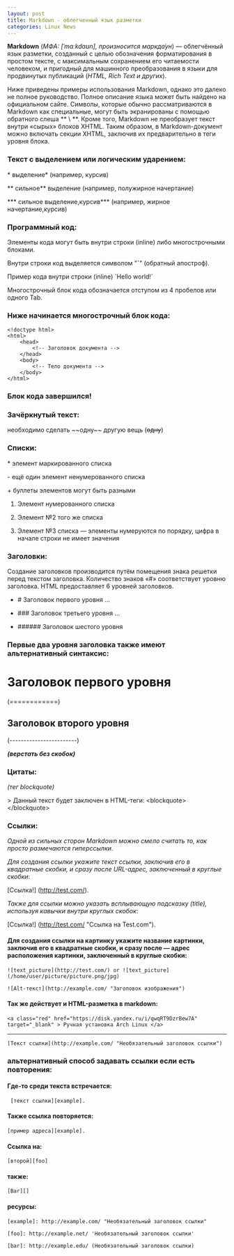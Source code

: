 ```yaml
---
layout: post
title: Markdown - облегченный язык разметки
categories: Linux News
---
```


**Markdown** (*МФА: [ˈmɑːkdaʊn], произносится маркда́ун*) — облегчённый язык разметки, созданный с целью обозначения форматирования в простом тексте, с максимальным сохранением его читаемости человеком, и пригодный для машинного преобразования в языки для продвинутых публикаций (*HTML, Rich Text и других*).

Ниже приведены примеры использования Markdown, однако это далеко не полное руководство. Полное описание языка может быть найдено на официальном сайте. Символы, которые обычно рассматриваются в Markdown как специальные, могут быть экранированы с помощью обратного слеша ** \ **. Кроме того, Markdown не преобразует текст внутри «сырых» блоков XHTML. Таким образом, в Markdown-документ можно включать секции XHTML, заключив их предварительно в теги уровня блока.

### Текст с выделением или логическим ударением:

\* выделение* (например, курсив)

\** сильное** выделение (например, полужирное начертание)

\*** сильное выделение,курсив*** (например, жирное начертание,курсив)



### Программный код:

Элементы кода могут быть внутри строки (inline) либо многострочными блоками.

Внутри строки код выделяется символом "**`**" (обратный апостроф).

Пример кода внутри строки (inline) \`Hello world!`

Многострочный блок кода обозначается отступом из 4 пробелов или одного Tab.

### Ниже начинается многострочный блок кода:

    <!doctype html>
    <html>
        <head>
            <!-- Заголовок документа -->
        </head>
        <body>
            <!-- Тело документа -->
        </body>
    </html>

### Блок кода завершился!

### Зачёркнутый текст:

необходимо сделать \~~одну~~ другую вещь (~~одну~~)

### Списки:

\* элемент маркированного списка

\- ещё один элемент ненумерованного списка

\+ буллеты элементов могут быть разными

1. Элемент нумерованного списка

2. Элемент №2 того же списка

9. Элемент №3 списка — элементы нумеруются по порядку, цифра в начале строки не имеет значения

### Заголовки:

Создание заголовков производится путём помещения знака решетки перед текстом заголовка. Количество знаков «#» соответствует уровню заголовка. HTML предоставляет 6 уровней заголовков.

- \# Заголовок первого уровня
...

- \### Заголовок третьего уровня
...

- \###### Заголовок шестого уровня

### Первые два уровня заголовка также имеют альтернативный синтаксис:

Заголовок первого уровня 
========================
(============)

Заголовок второго уровня  
------------------------
(------------------------)

***(верстать без скобок)***

### Цитаты: 

*(тег blockquote)*

\> Данный текст будет заключен в HTML-теги: \<blockquote>\</blockquote>

### Ссылки:

*Одной из сильных сторон Markdown можно смело считать то, как просто размечаются гиперссылки*.

*Для создания ссылки укажите текст ссылки, заключив его в квадратные скобки, и сразу после  URL-адрес, заключенный в круглые скобки*:
 
[Ссылка!] (http://test.com/). 
 
*Также для ссылки можно указать всплывающую подсказку (title), используя кавычки внутри круглых скобок*:

[Ссылка!] (http://test.com/ "Ссылка на Test.com").

#### Для создания ссылки на картинку укажите название картинки, заключив его в квадратные скобки, и сразу после — адрес расположения картинки, заключенный в круглые скобки:

    ![text_picture](http://test.com/) or ![text_picture](/home/user/picture/picture.png/jpg)

    ![Alt-текст](http://example.com/ "Заголовок изображения")

#### Так же действует и HTML-разметка в markdown:

    <a class="red" href="https://disk.yandex.ru/i/qwqRT9DzrBew7A" target="_blank" > Ручная установка Arch Linux </a> 

*************************************************************************************

    [Текст ссылки](http://example.com/ "Необязательный заголовок ссылки")

### альтернативный способ задавать ссылки если есть повторения:

#### Где-то среди текста встречается:

     [текст ссылки][example].

#### Также ссылка повторяется:

    [пример адреса][example].

#### Ссылка на:

    [второй][foo]
 
#### также:
  
    [Bar][] 

#### ресурсы:

    [example]: http://example.com/ "Необязательный заголовок ссылки"

    [foo]: http://example.net/ 'Необязательный заголовок ссылки'

    [bar]: http://example.edu/ (Необязательный заголовок ссылки)